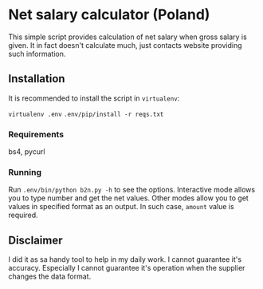 # Net salary calculator (Poland)

This simple script provides calculation of net salary when gross salary is given.
It in fact doesn't calculate much, just contacts website providing such information.

## Installation

It is recommended to install the script in `virtualenv`:

`virtualenv .env`
`.env/pip/install -r reqs.txt`

### Requirements

bs4, pycurl

### Running

Run `.env/bin/python b2n.py -h` to see the options.
Interactive mode allows you to type number and get the net values.
Other modes allow you to get values in specified format as an output. In such case, `amount` value is required.

## Disclaimer
I did it as sa handy tool to help in my daily work. I cannot guarantee it's accuracy.
Especially I cannot guarantee it's operation when the supplier changes the data format.
